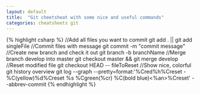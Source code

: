 ```yaml
---
layout: default
title:  "Git cheetsheat with some nice and useful commands"
categories: cheatsheets git
---
```

{% highlight csharp %}
//Add all files you want to commit
git add . || git add singleFile
//Commit files with message
git commit -m "commit message"
//Create new branch and check it out
git branch -b branchName
//Merge branch develop into master
git checkout master && git merge develop
//Reset modified file
git checkout HEAD -- fileToReset
//Show nice, colorful git history overview
git log --graph --pretty=format:'%Cred%h%Creset -%C(yellow)%d%Creset %s %Cgreen(%cr) %C(bold blue)<%an>%Creset' --abbrev-commit
{% endhighlight %}